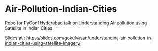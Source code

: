 # Air-Pollution-Indian-Cities
Repo for PyConf Hyderabad talk on Understanding Air pollution using Satellite in Indian Cities.

Slides at : https://slides.com/gokulvasan/understanding-air-pollution-in-indian-cities-using-satellite-imagery/


